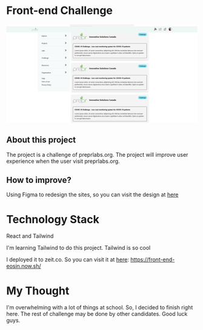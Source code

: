 # Front-end Challenge

![](screenshot.png)

## About this project

The project is a challenge of preprlabs.org. The project will improve user experience when the user visit preprlabs.org.

## How to improve?

Using Figma to redesign the sites, so you can visit the design at [here](https://www.figma.com/file/9A0sRvNtaN2AgVqV0BVr6d/Prepr?node-id=5%3A0)

# Technology Stack

React and Tailwind

I'm learning Tailwind to do this project. Tailwind is so cool

I deployed it to zeit.co. So you can visit it at [here](https://front-end-eosin.now.sh/): https://front-end-eosin.now.sh/

# My Thought

I'm overwhelming with a lot of things at school. So, I decided to finish right here. The rest of challenge may be done by other candidates. Good luck guys.
